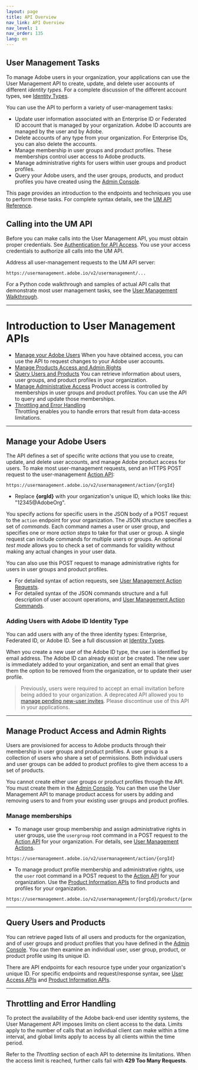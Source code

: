 ```yaml
---
layout: page
title: API Overview
nav_link: API Overview
nav_level: 1
nav_order: 135
lang: en
---
```


## User Management Tasks

To manage Adobe users in your organization, your applications can use the User Management API to create, update, and delete user accounts of different _identity types_. For a complete discussion of the different account types, see [Identity Types](https://helpx.adobe.com/enterprise/help/identity.html).

You can use the API to perform a variety of user-management tasks:

* Update user information associated with an Enterprise ID or Federated ID account that is managed by your organization. Adobe ID accounts are managed by the user and by Adobe.
* Delete accounts of any type from your organization. For Enterprise IDs, you can also delete the accounts.
* Manage membership in user groups and product profiles. These memberships control user access to Adobe products.
* Manage administrative rights for users within user groups and product profiles.
* Query your Adobe users, and the user groups, products, and product profiles you have created using the [Admin Console](https://adminconsole.adobe.com/enterprise).

This page provides an introduction to the endpoints and techniques you use to perform these tasks. For complete syntax details, see the [UM API Reference](api/RefOverview.md).

## Calling into the UM API

Before you can make calls into the User Management API, you must obtain proper credentials. See [Authentication for API Access](UM_Authentication.md). You use your access credentials to authorize all calls into the UM API.

Address all user-management requests to the UM API server:

```
https://usermanagement.adobe.io/v2/usermanagement/...
```

For a Python code walkthrough and samples of actual API calls that demonstrate most user management tasks, see the [User Management Walkthrough](samples/index.md).

********

# Introduction to User Management APIs

* [Manage your Adobe Users](#manage-your-adobe-users)
When you have obtained access, you can use the API to request changes to your Adobe user accounts.
* [Manage Products Access and Admin Rights](#manage-products)
* [Query Users and Products](#query-adobe-users-and-products)
You can retrieve information about users, user groups, and product profiles in your organization.
* [Manage Administrative Access](#manage-administrative-access)
Product access is controlled by memberships in user groups and product profiles. You can use the API to query and update those memberships.
* [Throttling and Error Handling](#throttling-and-error-handling)  
Throttling enables you to handle errors that result from data-access limitations.

*****

## Manage your Adobe Users

The API defines a set of specific write _actions_ that you use to create, update, and delete user accounts, and manage Adobe product access for users. To make most user-management requests, send an HTTPS POST request to the user-management [Action API](ActionsRef.md):

```
https://usermanagement.adobe.io/v2/usermanagement/action/{orgId}
```

* Replace **{orgId}** with your organization's unique ID, which looks like this: "12345@AdobeOrg".

You specify actions for specific users in the JSON body of a POST request to the `action` endpoint for your organization. The JSON structure specifies a set of _commands_. Each command names a user or user group, and specifies one or more _action steps_ to take for that user or group. A single request can include commands for multiple users or groups. An optional _test mode_ allows you to check a set of commands for validity without making any actual changes in your user data.

You can also use this POST request to manage administrative rights for users in user groups and product profiles.

* For detailed syntax of action requests,  see [User Management Action Requests](api/ActionsRef.md).
* For detailed syntax of the JSON commands structure and a full description of user account operations, and [User Management Action Commands](api/ActionsCmds.md).

### Adding Users with Adobe ID Identity Type

You can add users with any of the three identity types: Enterprise, Federated ID, or Adobe ID. See a full discussion at [Identity Types](https://helpx.adobe.com/enterprise/help/identity.html).  

When you create a new user of the Adobe ID type, the user is identified by email address. The Adobe ID can already exist or be created. The new user is immediately added to your organization, and sent an email that gives them the option to be removed from the organization, or to update their user profile.

 > Previously, users were required to accept an email invitation before being added to your organization. A deprecated API allowed you to [manage pending new-user invites](api/ManageInvites.md). Please discontinue use of this API in your applications.

***
## Manage Product Access and Admin Rights

Users are provisioned for access to Adobe products through their membership in user groups and product profiles. A user group is a collection of users who share a set of permissions. Both individual users and user groups can be added to product profiles to give them access to a set of products.  

You cannot create either user groups or product profiles through the API. You must create them in the [Admin Console](https://adminconsole.adobe.com/enterprise/). You can then use the User Management API to manage product access for users by adding and removing users to and from your existing user groups and product profiles.

### Manage memberships

* To manage user group membership and assign administrative rights in user groups, use the `usergroup` root command in a POST request to the [Action API](ActionsCmds.md) for your organization. For details, see [User Management Actions](ActionsRef.md).  
```
https://usermanagement.adobe.io/v2/usermanagement/action/{orgId}
```
* To manage product profile membership and administrative rights, use the `user` root command in a POST request to the [Action API](ActionsCmds.md) for your organization. Use the [Product Information APIs](product.md) to find products and profiles for your organization.  
```
https://usermanagement.adobe.io/v2/usermanagement/{orgId}/product/{productId}/configurations/{profileId}
```
***
## Query Users and Products

You can retrieve paged lists of all users and products for the organization, and of user groups and product profiles that you have defined in the [Admin Console](https://adminconsole.adobe.com/enterprise/). You can then examine an individual user, user group, product, or product profile using its unique ID.

There are API endpoints for each resource type under your organization's unique ID. For specific endpoints and request/response syntax, see [User Access APIs](user.md) and [Product Information APIs](product.md).

***********
## Throttling and Error Handling

To protect the availability of the Adobe back-end user identity systems, the User Management API imposes limits on client access to the data. Limits apply to the number of calls that an individual client can make within a time interval, and global limits apply to access by all clients within the time period.

Refer to the _Throttling_ section of each API to determine its limitations. When the access limit is reached, further calls fail with **429 Too Many Requests**.
